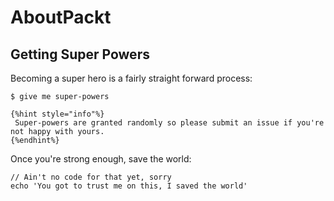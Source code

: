 # AboutPackt

## Getting Super Powers

Becoming a super hero is a fairly straight forward process:

```
$ give me super-powers
```
```
{%hint style="info"%}
 Super-powers are granted randomly so please submit an issue if you're not happy with yours.
{%endhint%}
```
Once you're strong enough, save the world:

```
// Ain't no code for that yet, sorry
echo 'You got to trust me on this, I saved the world'
```




